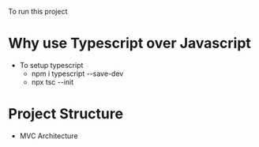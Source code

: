 To run this project

# Why use Typescript over Javascript

- To setup typescript
    - npm i typescript --save-dev
    - npx tsc --init

# Project Structure

- MVC Architecture
